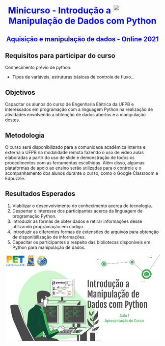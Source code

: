 <div>
  <a href="http://www.cear.ufpb.br/pet">
      <img src="../images/logo_pet.png" width="150px" align="right">
  </a>
  
  <h1 Align='center'>
    <font color='blue'>
        Minicurso - Introdução a Manipulação de Dados com Python
    </font>
  </h1>

  <h2 Align='center'>
    <font color='blue'>
        Aquisição e manipulação de dados - Online 2021
    </font>
  </h2>
</div>

## Requisitos para participar do curso
Conhecimento prévio de python:
  * Tipos de variáveis, estruturas básicas de controle de fluxo…

## Objetivos
Capacitar os alunos do curso de Engenharia Elétrica da UFPB e interessados em programação com a linguagem Python na realização de atividades envolvendo a obtenção de dados abertos e a manipulação destes.

## Metodologia
O curso será disponibilizado para a comunidade acadêmica interna e externa a UFPB na modalidade remota fazendo o uso de vídeo aulas elaboradas a partir do uso de slide e demonstração de todos os procedimentos com as ferramentas escolhidas. Além disso, algumas plataformas de apoio ao ensino serão utilizadas para o controle e o acompanhamento dos alunos durante o curso, como o Google Classroom e Edpuzzle.

## Resultados Esperados
  1. Viabilizar o desenvolvimento do conhecimento acerca de tecnologia.
  2. Despertar o interesse dos participantes acerca da linguagem de programação Python.
  3. Introduzir as formas de obter dados e retirar informações desse utilizando programação em código.
  4. Introduzir as diferentes formas de extensões de arquivos para obtenção de disponibilização de informações.
  5. Capacitar os participantes a respeito das bibliotecas disponíveis em Python para manipulação de dados.


<a href="https://github.com/PETEletricaUFPB">
  <img src="capa.jpg">
</a>
